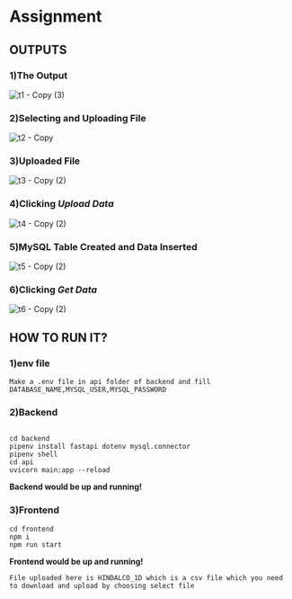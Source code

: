 # Assignment

## OUTPUTS 
### 1)The Output
![t1 - Copy (3)](https://github.com/ap766/Assignment_/assets/79255079/9cb6909b-bb6c-47a7-aed4-39a998cb529d)

### 2)Selecting and Uploading File
![t2 - Copy](https://github.com/ap766/Assignment_/assets/79255079/6cc08c47-a0fb-4480-8b3e-b568604dc4db)

### 3)Uploaded File
![t3 - Copy (2)](https://github.com/ap766/Assignment_/assets/79255079/c966e15a-b64b-496e-989d-61de5b61d4e0)

### 4)Clicking _Upload Data_
![t4 - Copy (2)](https://github.com/ap766/Assignment_/assets/79255079/03a60c05-5d00-499b-be6e-05d95fb755ed)

### 5)MySQL Table Created and Data Inserted
![t5 - Copy (2)](https://github.com/ap766/Assignment_/assets/79255079/33652e00-3ffd-4822-9737-e2093582535c)

### 6)Clicking _Get Data_
![t6 - Copy (2)](https://github.com/ap766/Assignment_/assets/79255079/cef8431b-0f74-4e7d-86f6-254a35a677ab)

## HOW TO RUN IT?
### 1)env file
`Make a .env file in api folder of backend and fill DATABASE_NAME,MYSQL_USER,MYSQL_PASSWORD`

### 2)Backend 
```

cd backend
pipenv install fastapi dotenv mysql.connector 
pipenv shell
cd api
uvicorn main:app --reload
```
**Backend would be up and running!**

### 3)Frontend
```
cd frontend
npm i
npm run start
```
**Frontend would be up and running!**

`File uploaded here is HINDALCO_1D which is a csv file which you need to download and upload by choosing select file`




   


